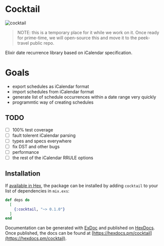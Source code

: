 # Cocktail

![cocktail](https://user-images.githubusercontent.com/221693/29235380-00d58c3c-7eb3-11e7-8366-007c6d010efc.jpg)

> NOTE: this is a temporary place for it while we work on it.  Once ready for prime-time, we will open-source this and move it to the peek-travel public repo.

Elixir date recurrence library based on iCalendar specification.

# Goals

* export schedules as iCalendar format
* import schedules from iCalendar format
* generate list of schedule occurrences within a date range very quickly
* programmtic way of creating schedules

## TODO

* [ ] 100% test coverage
* [ ] fault tolerent iCalendar parsing
* [ ] types and specs everywhere
* [ ] fix DST and other bugs
* [ ] performance
* [ ] the rest of the iCalendar RRULE options

## Installation

If [available in Hex](https://hex.pm/docs/publish), the package can be installed
by adding `cocktail` to your list of dependencies in `mix.exs`:

```elixir
def deps do
  [
    {:cocktail, "~> 0.1.0"}
  ]
end
```

Documentation can be generated with [ExDoc](https://github.com/elixir-lang/ex_doc)
and published on [HexDocs](https://hexdocs.pm). Once published, the docs can
be found at [https://hexdocs.pm/cocktail](https://hexdocs.pm/cocktail).

